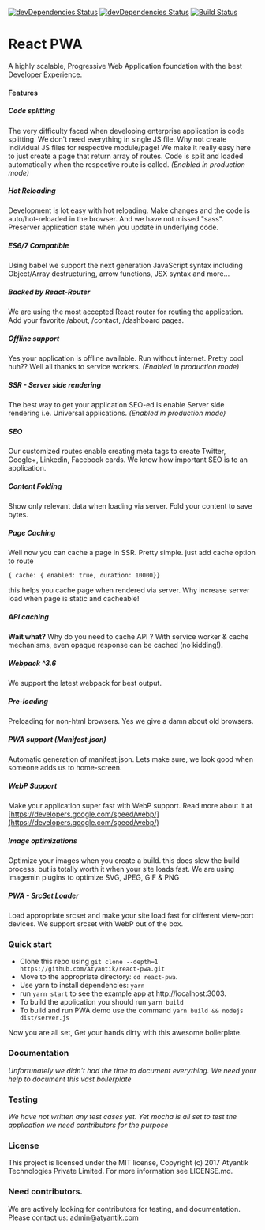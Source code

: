 [![devDependencies Status](https://david-dm.org/Atyantik/react-seo.svg)](https://david-dm.org/Atyantik/react-pwa?type=dev)
[![devDependencies Status](https://david-dm.org/Atyantik/react-seo/dev-status.svg)](https://david-dm.org/Atyantik/react-pwa?type=dev)
[![Build Status](https://travis-ci.org/Atyantik/react-pwa.svg?branch=master)](https://travis-ci.org/Atyantik/react-pwa)


# React PWA
A highly scalable, Progressive Web Application foundation with the best Developer Experience.

#### Features
##### Code splitting
The very difficulty faced when developing enterprise application is code splitting. We don't need everything in single JS file. Why not create individual JS files for respective module/page!
We make it really easy here to just create a page that return array of routes. Code is split and loaded automatically when the respective route is called.
*(Enabled in production mode)*  

##### Hot Reloading
Development is lot easy with hot reloading. Make changes and the code is auto/hot-reloaded in the browser.
And we have not missed "sass". Preserver application state when you update in underlying code.  

##### ES6/7 Compatible
Using babel we support the next generation JavaScript syntax including Object/Array destructuring, arrow functions, JSX syntax and more...  

##### Backed by React-Router
We are using the most accepted React router for routing the application. Add your favorite /about, /contact, /dashboard pages.  

##### Offline support
Yes your application is offline available. Run without internet. Pretty cool huh?? Well all thanks to service workers.
*(Enabled in production mode)*  

##### SSR - Server side rendering
The best way to get your application SEO-ed is enable Server side rendering i.e. Universal applications.
*(Enabled in production mode)*  

##### SEO
Our customized routes enable creating meta tags to create Twitter, Google+, Linkedin, Facebook cards. We know how important SEO is to an application.  

##### Content Folding
Show only relevant data when loading via server. Fold your content to save bytes.  


##### Page Caching
Well now you can cache a page in SSR. Pretty simple. just add cache option to route 

`{ cache: { enabled: true, duration: 10000}}`
 
this helps you cache page when rendered via server. Why increase server load when page is static and cacheable! 

##### API caching
**Wait what?** Why do you need to cache API ? With service worker & cache mechanisms, even opaque response can be cached (no kidding!).  

##### Webpack ^3.6
We support the latest webpack for best output.  

##### Pre-loading
Preloading for non-html browsers. Yes we give a damn about old browsers.  

##### PWA support (Manifest.json)
Automatic generation of manifest.json. Lets make sure, we look good when someone adds us to home-screen.  
  

##### WebP Support 
Make your application super fast with WebP support. Read more about it at
[https://developers.google.com/speed/webp/](https://developers.google.com/speed/webp/)  

##### Image optimizations
Optimize your images when you create a build. this does slow the build process, but is totally worth it when your site loads fast. We are using imagemin plugins to optimize 
SVG, JPEG, GIF & PNG  

##### PWA - SrcSet Loader
Load appropriate srcset and make your site load fast for different view-port devices. We support srcset with WebP out of the box.  


### Quick start

- Clone this repo using `git clone --depth=1 https://github.com/Atyantik/react-pwa.git`
- Move to the appropriate directory: `cd react-pwa`.
- Use yarn to install dependencies: `yarn`
- run `yarn start` to see the example app at http://localhost:3003.
- To build the application you should run `yarn build`
- To build and run PWA demo use the command `yarn build && nodejs dist/server.js`  

Now you are all set, Get your hands dirty with this awesome boilerplate.  

### Documentation
*Unfortunately we didn't had the time to document everything. We need your help to document this vast boilerplate*  

### Testing
*We have not written any test cases yet. Yet mocha is all set to test the application we need contributors for the purpose*  

### License
This project is licensed under the MIT license, Copyright (c) 2017 Atyantik Technologies Private Limited. For more information see LICENSE.md.  


### Need contributors.
We are actively looking for contributors for testing, and documentation.
Please contact us: [admin@atyantik.com](mailto:admin@atyantik.com)